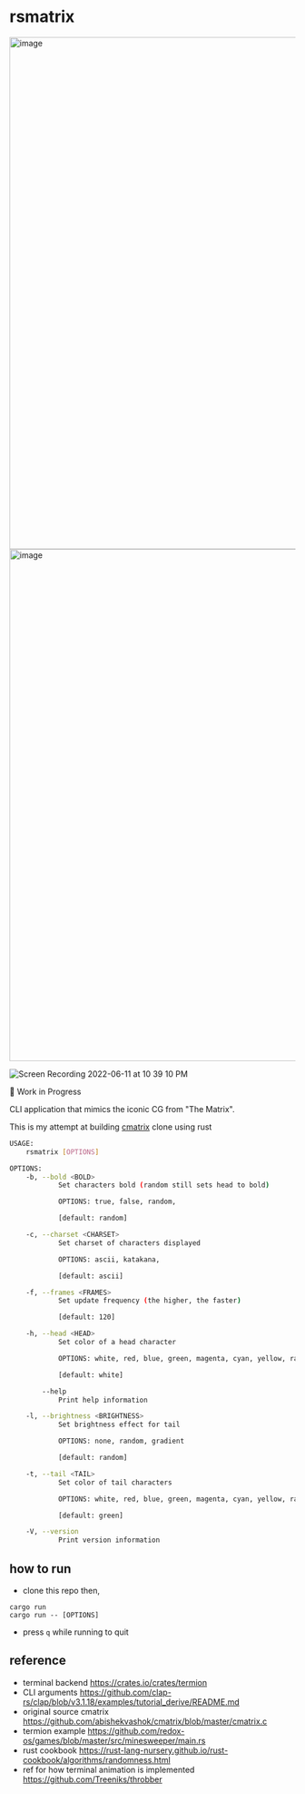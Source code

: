# rsmatrix

<img width="900" alt="image" src="https://user-images.githubusercontent.com/44766242/173063572-8cc51cec-1c07-4d3f-add9-b1ccda24fd13.png">
<img width="900" alt="image" src="https://user-images.githubusercontent.com/44766242/173187513-ad74d355-84c1-4005-ac32-1500286fce5b.png">

![Screen Recording 2022-06-11 at 10 39 10 PM](https://user-images.githubusercontent.com/44766242/173190374-e3cedba0-6ac1-49c6-9a02-edec3735ca23.gif)

🚧 Work in Progress

CLI application that mimics the iconic CG from "The Matrix".

This is my attempt at building [cmatrix](https://github.com/abishekvashok/cmatrix) clone using rust

```sh
USAGE:
    rsmatrix [OPTIONS]

OPTIONS:
    -b, --bold <BOLD>
            Set characters bold (random still sets head to bold)

            OPTIONS: true, false, random,

            [default: random]

    -c, --charset <CHARSET>
            Set charset of characters displayed

            OPTIONS: ascii, katakana,

            [default: ascii]

    -f, --frames <FRAMES>
            Set update frequency (the higher, the faster)

            [default: 120]

    -h, --head <HEAD>
            Set color of a head character

            OPTIONS: white, red, blue, green, magenta, cyan, yellow, random, rainbow, r,g,b

            [default: white]

        --help
            Print help information

    -l, --brightness <BRIGHTNESS>
            Set brightness effect for tail

            OPTIONS: none, random, gradient

            [default: random]

    -t, --tail <TAIL>
            Set color of tail characters

            OPTIONS: white, red, blue, green, magenta, cyan, yellow, random, rainbow, r,g,b

            [default: green]

    -V, --version
            Print version information
```

## how to run

- clone this repo then, 

```
cargo run
cargo run -- [OPTIONS]
```

- press `q` while running to quit

## reference

- terminal backend https://crates.io/crates/termion
- CLI arguments https://github.com/clap-rs/clap/blob/v3.1.18/examples/tutorial_derive/README.md
- original source cmatrix https://github.com/abishekvashok/cmatrix/blob/master/cmatrix.c
- termion example https://github.com/redox-os/games/blob/master/src/minesweeper/main.rs
- rust cookbook https://rust-lang-nursery.github.io/rust-cookbook/algorithms/randomness.html
- ref for how terminal animation is implemented https://github.com/Treeniks/throbber
